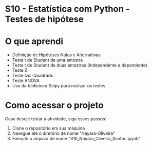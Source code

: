 # S10 - Estatística com Python - Testes de hipótese
# O que aprendi
* Definição de Hipóteses Nulas e Alternativas
* Teste t de Student de uma amostra
* Teste t de Student de duas amostras (independente e dependente)
* Teste Z
* Teste Qui-Quadrado
* Teste ANOVA
* Uso da biblioteca Scipy para realizar os testes
# Como acessar o projeto
Caso deseje testar a atividade, siga esses passos:
1. Clone o repositório em sua máquina
2. Navegue até o diretório de nome "Nayara-Oliveira"
3. Execute o arquivo de nome "S10_Nayara_Oliveira_Santos.ipynb"